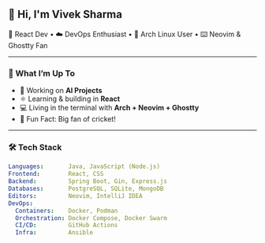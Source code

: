 ## 👋 Hi, I'm Vivek Sharma

🧠 React Dev • ☁️ DevOps Enthusiast • 🐧 Arch Linux User • ⌨️ Neovim & Ghostty Fan

---

### 🚀 What I’m Up To

- 🔭 Working on **AI Projects**
- ⚛️ Learning & building in **React**
- 💻 Living in the terminal with **Arch + Neovim + Ghostty**
- 🏏 Fun Fact: Big fan of cricket!

---

### 🛠️ Tech Stack

```yaml
Languages:       Java, JavaScript (Node.js)
Frontend:        React, CSS
Backend:         Spring Boot, Gin, Express.js
Databases:       PostgreSQL, SQLite, MongoDB
Editors:         Neovim, IntelliJ IDEA
DevOps:
  Containers:    Docker, Podman
  Orchestration: Docker Compose, Docker Swarm
  CI/CD:         GitHub Actions
  Infra:         Ansible
